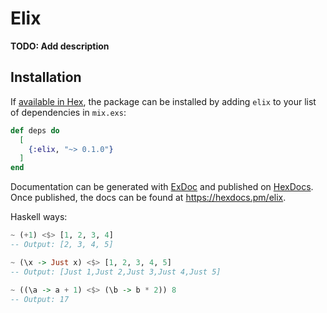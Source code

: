 # Elix

**TODO: Add description**

## Installation

If [available in Hex](https://hex.pm/docs/publish), the package can be installed
by adding `elix` to your list of dependencies in `mix.exs`:

```elixir
def deps do
  [
    {:elix, "~> 0.1.0"}
  ]
end
```

Documentation can be generated with [ExDoc](https://github.com/elixir-lang/ex_doc)
and published on [HexDocs](https://hexdocs.pm). Once published, the docs can
be found at <https://hexdocs.pm/elix>.


Haskell ways:
```hs
~ (+1) <$> [1, 2, 3, 4]
-- Output: [2, 3, 4, 5]

~ (\x -> Just x) <$> [1, 2, 3, 4, 5]
-- Output: [Just 1,Just 2,Just 3,Just 4,Just 5]

~ ((\a -> a + 1) <$> (\b -> b * 2)) 8
-- Output: 17
```
